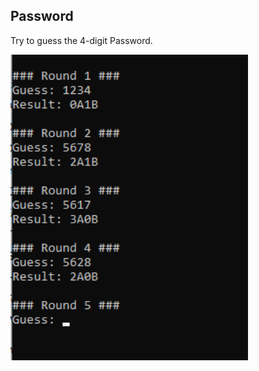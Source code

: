 <!-- Pedro Tortello jul/2020 -->
## Password

Try to guess the 4-digit Password.

<img src="password.png" alt="image" width="380"/>
